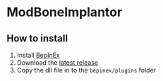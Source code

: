 # ModBoneImplantor

## How to install
1. Install [BepInEx](https://github.com/BepInEx/BepInEx/releases)
2. Download the [latest release](../../releases)
3. Copy the dll file in to the `bepinex/plugins` folder
